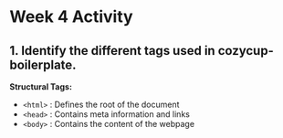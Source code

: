 # Week 4 Activity
## 1. Identify the different tags used in cozycup-boilerplate.
__Structural Tags:__  
- `<html>` : Defines the root of the document  
- `<head>` : Contains meta information and links  
- `<body>` : Contains the content of the webpage  

